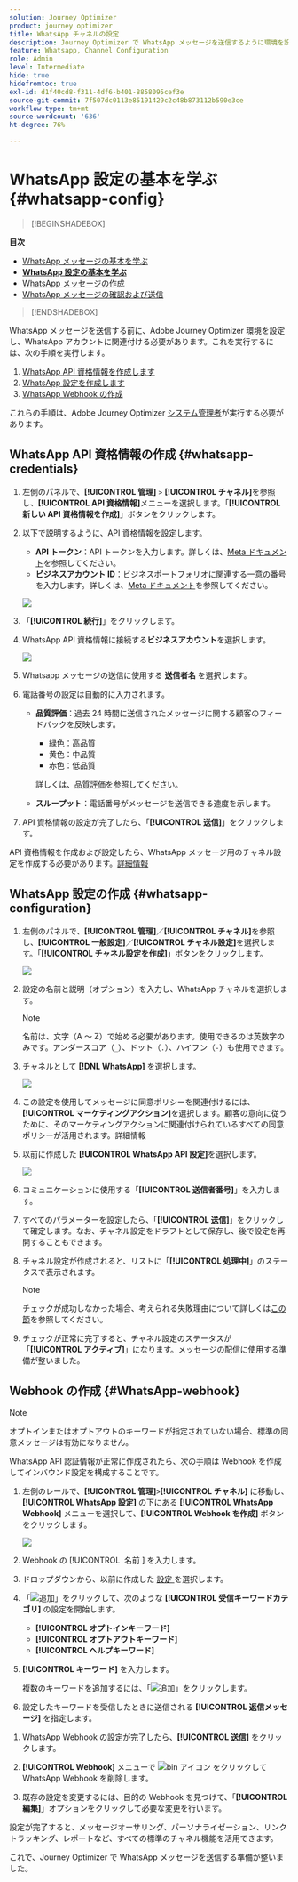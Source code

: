 ```yaml
---
solution: Journey Optimizer
product: journey optimizer
title: WhatsApp チャネルの設定
description: Journey Optimizer で WhatsApp メッセージを送信するように環境を設定する方法について説明します
feature: Whatsapp, Channel Configuration
role: Admin
level: Intermediate
hide: true
hidefromtoc: true
exl-id: d1f40cd8-f311-4df6-b401-8858095cef3e
source-git-commit: 7f507dc0113e85191429c2c48b873112b590e3ce
workflow-type: tm+mt
source-wordcount: '636'
ht-degree: 76%

---
```


# WhatsApp 設定の基本を学ぶ {#whatsapp-config}

>[!BEGINSHADEBOX]

**目次**

* [WhatsApp メッセージの基本を学ぶ](get-started-whatsapp.md)
* **[WhatsApp 設定の基本を学ぶ](whatsapp-configuration.md)**
* [WhatsApp メッセージの作成](create-whatsapp.md)
* [WhatsApp メッセージの確認および送信](send-whatsapp.md)

>[!ENDSHADEBOX]

WhatsApp メッセージを送信する前に、Adobe Journey Optimizer 環境を設定し、WhatsApp アカウントに関連付ける必要があります。これを実行するには、次の手順を実行します。

1. [WhatsApp API 資格情報を作成します](#WhatsApp-credentials)
1. [WhatsApp 設定を作成します](#WhatsApp-configuration)
1. [WhatsApp Webhook の作成](#WhatsApp-webhook)


これらの手順は、Adobe Journey Optimizer [システム管理者](../start/path/administrator.md)が実行する必要があります。

## WhatsApp API 資格情報の作成 {#whatsapp-credentials}

1. 左側のパネルで、**[!UICONTROL 管理]** `>` **[!UICONTROL チャネル]**&#x200B;を参照し、**[!UICONTROL API 資格情報]**&#x200B;メニューを選択します。「**[!UICONTROL 新しい API 資格情報を作成]**」ボタンをクリックします。

1. 以下で説明するように、API 資格情報を設定します。

   * **API トークン**：API トークンを入力します。詳しくは、[Meta ドキュメント](https://developers.facebook.com/docs/facebook-login/guides/access-tokens/)を参照してください。
   * **ビジネスアカウント ID**：ビジネスポートフォリオに関連する一意の番号を入力します。詳しくは、[Meta ドキュメント](https://www.facebook.com/business/help/1181250022022158?id=180505742745347)を参照してください。

   ![](assets/whatsapp-api.png)

1. 「**[!UICONTROL 続行]**」をクリックします。

1. WhatsApp API 資格情報に接続する&#x200B;**ビジネスアカウント**&#x200B;を選択します。

   ![](assets/whatsapp-api-2.png)

1. Whatsapp メッセージの送信に使用する **送信者名** を選択します。

1. 電話番号の設定は自動的に入力されます。

   * **品質評価**：過去 24 時間に送信されたメッセージに関する顧客のフィードバックを反映します。
      * 緑色：高品質
      * 黄色：中品質
      * 赤色：低品質

     詳しくは、[品質評価](https://www.facebook.com/business/help/766346674749731#)を参照してください。

   * **スループット**：電話番号がメッセージを送信できる速度を示します。

1. API 資格情報の設定が完了したら、「**[!UICONTROL 送信]**」をクリックします。

API 資格情報を作成および設定したら、WhatsApp メッセージ用のチャネル設定を作成する必要があります。[詳細情報](#whatsapp-configuration)

## WhatsApp 設定の作成 {#whatsapp-configuration}

1. 左側のパネルで、**[!UICONTROL 管理]**／**[!UICONTROL チャネル]**&#x200B;を参照し、**[!UICONTROL 一般設定]**／**[!UICONTROL チャネル設定]**&#x200B;を選択します。「**[!UICONTROL チャネル設定を作成]**」ボタンをクリックします。

   ![](assets/whatsapp-config-1.png)

1. 設定の名前と説明（オプション）を入力し、WhatsApp チャネルを選択します。

   >[!NOTE]
   >
   > 名前は、文字（A ～ Z）で始める必要があります。使用できるのは英数字のみです。アンダースコア（`_`）、ドット（`.`）、ハイフン（`-`）も使用できます。

1. チャネルとして **[!DNL WhatsApp]** を選択します。

   ![](assets/whatsapp-config-2.png)

1. この設定を使用してメッセージに同意ポリシーを関連付けるには、**[!UICONTROL マーケティングアクション]**&#x200B;を選択します。顧客の意向に従うために、そのマーケティングアクションに関連付けられているすべての同意ポリシーが活用されます。詳細情報

1. 以前に作成した **[!UICONTROL WhatsApp API 設定]**&#x200B;を選択します。

   ![](assets/whatsapp-config-3.png)

1. コミュニケーションに使用する「**[!UICONTROL 送信者番号]**」を入力します。

1. すべてのパラメーターを設定したら、「**[!UICONTROL 送信]**」をクリックして確定します。なお、チャネル設定をドラフトとして保存し、後で設定を再開することもできます。

1. チャネル設定が作成されると、リストに「**[!UICONTROL 処理中]**」のステータスで表示されます。

   >[!NOTE]
   >
   >チェックが成功しなかった場合、考えられる失敗理由について詳しくは[この節](../configuration/channel-surfaces.md)を参照してください。

1. チェックが正常に完了すると、チャネル設定のステータスが「**[!UICONTROL アクティブ]**」になります。メッセージの配信に使用する準備が整いました。

## Webhook の作成 {#WhatsApp-webhook}

>[!NOTE]
>
>オプトインまたはオプトアウトのキーワードが指定されていない場合、標準の同意メッセージは有効になりません。

WhatsApp API 認証情報が正常に作成されたら、次の手順は Webhook を作成してインバウンド設定を構成することです。

1. 左側のレールで、**[!UICONTROL 管理]**`>`**[!UICONTROL チャネル]** に移動し、**[!UICONTROL WhatsApp 設定]** の下にある **[!UICONTROL WhatsApp Webhook]** メニューを選択して、**[!UICONTROL Webhook を作成]** ボタンをクリックします。

   ![](assets/sms_byo_5.png)

1. Webhook の [!UICONTROL &#x200B; 名前 &#x200B;] を入力します。

1. ドロップダウンから、以前に作成した [ 設定 ](#whatsapp-configuration) を選択します。

1. 「![ 追加 ](assets/do-not-localize/Smock_AddCircle_18_N.svg)」をクリックして、次のような **[!UICONTROL 受信キーワードカテゴリ]** の設定を開始します。

   * **[!UICONTROL オプトインキーワード]**
   * **[!UICONTROL オプトアウトキーワード]**
   * **[!UICONTROL ヘルプキーワード]**

1. **[!UICONTROL キーワード]** を入力します。

   複数のキーワードを追加するには、「![ 追加 ](assets/do-not-localize/Smock_AddCircle_18_N.svg)」をクリックします。

1. 設定したキーワードを受信したときに送信される **[!UICONTROL 返信メッセージ]** を指定します。

<!--
1. Click **[!UICONTROL View payload editor]** to validate and customize your request payloads. 
    
    You can dynamically personalize your payload using profile attributes, and ensure accurate data is sent for processing and response generation with the help of built-in helper functions.
-->

1. WhatsApp Webhook の設定が完了したら、**[!UICONTROL 送信]** をクリックします。

1. **[!UICONTROL Webhook]** メニューで ![bin アイコン ](assets/do-not-localize/Smock_Delete_18_N.svg) をクリックして WhatsApp Webhook を削除します。

1. 既存の設定を変更するには、目的の Webhook を見つけて、「**[!UICONTROL 編集]**」オプションをクリックして必要な変更を行います。

設定が完了すると、メッセージオーサリング、パーソナライゼーション、リンクトラッキング、レポートなど、すべての標準のチャネル機能を活用できます。

これで、Journey Optimizer で WhatsApp メッセージを送信する準備が整いました。
